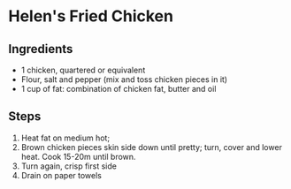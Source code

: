 # Helen's Fried Chicken

## Ingredients

* 1 chicken, quartered or equivalent
* Flour, salt and pepper \(mix and toss chicken pieces in it\)
* 1 cup of fat: combination of chicken fat, butter and oil

## Steps

1. Heat fat on medium hot;
2. Brown chicken pieces skin side down until pretty; turn, cover and lower heat. Cook 15-20m until brown. 
3. Turn again, crisp first side
4. Drain on paper towels

